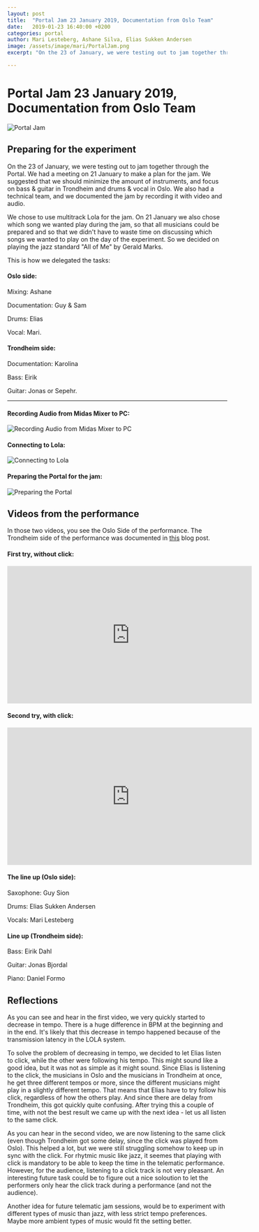 ```yaml
---
layout: post
title:  "Portal Jam 23 January 2019, Documentation from Oslo Team"
date:   2019-01-23 16:40:00 +0200
categories: portal
author: Mari Lesteberg, Ashane Silva, Elias Sukken Andersen
image: /assets/image/mari/PortalJam.png
excerpt: "On the 23 of January, we were testing out to jam together through the Portal."

---
```

# Portal Jam 23 January 2019, Documentation from Oslo Team

![Portal Jam](/assets/image/mari/PortalJam.png "Portal Jam")


## Preparing for the experiment


On the 23 of January, we were testing out to jam together through the Portal. We had a meeting on 21 January to make a plan for the jam. We suggested that we should minimize the amount of instruments, and focus on bass & guitar in Trondheim and drums & vocal in Oslo. We also had a technical team, and we documented the jam by recording it with video and audio.

We chose to use multitrack Lola for the jam. On 21 January we also chose which song we wanted play during the jam, so that all musicians could be prepared and so that we didn't have to waste time on discussing which songs we wanted to play on the day of the experiment. So we decided on playing the jazz standard "All of Me" by Gerald Marks. 

This is how we delegated the tasks:

#### Oslo side:

Mixing: Ashane

Documentation: Guy & Sam

Drums: Elias

Vocal: Mari.


#### Trondheim side:

Documentation: Karolina

Bass: Eirik

Guitar: Jonas or Sepehr.

---

#### Recording Audio from Midas Mixer to PC:

![Recording Audio from Midas Mixer to PC](/assets/image/mari/mixerrecord.jpg "Recording Audio from Midas Mixer to PC")

#### Connecting to Lola:

![Connecting to Lola](/assets/image/mari/lolaconnect.jpg "Connecting to Lola")



#### Preparing the Portal for the jam:

![Preparing the Portal](/assets/image/mari/portalprepare.jpg "Preparing the Portal")



## Videos from the performance


In those two videos, you see the Oslo Side of the performance. The Trondheim side of the performance was documented in [this](https://mct-master.github.io/portal/2019/02/10/Documentation-and-recommendations-from-the-latest-Portal-Jam.html) blog post. 


#### First try, without click:

<iframe width="560" height="315" src="https://www.youtube.com/embed/KhMig-qWRZI" frameborder="0" allow="accelerometer; autoplay; encrypted-media; gyroscope; picture-in-picture" allowfullscreen></iframe>

#### Second try, with click:

<iframe width="560" height="315" src="https://www.youtube.com/embed/7LWDRQu0FXo" frameborder="0" allow="accelerometer; autoplay; encrypted-media; gyroscope; picture-in-picture" allowfullscreen></iframe>

#### The line up (Oslo side):

Saxophone: Guy Sion

Drums: Elias Sukken Andersen

Vocals: Mari Lesteberg

#### Line up (Trondheim side):

Bass: Eirik Dahl

Guitar: Jonas Bjordal

Piano: Daniel Formo

## Reflections

As you can see and hear in the first video, we very quickly started to decrease in tempo. There is a huge difference in BPM at the beginning and in the end. It's likely that this decrease in tempo happened because of the transmission latency in the LOLA system.

To solve the problem of decreasing in tempo, we decided to let Elias listen to click, while the other were following his tempo. This might sound like a good idea, but it was not as simple as it might sound. Since Elias is listening to the click, the musicians in Oslo and the musicians in Trondheim at once, he get three different tempos or more, since the different musicians might play in a slightly different tempo. That means that Elias have to try follow his click, regardless of how the others play. And since there are delay from Trondheim, this got quickly quite confusing. After trying this a couple of time, with not the best result we came up with the next idea - let us all listen to the same click.

As you can hear in the second video, we are now listening to the same click (even though Trondheim got some delay, since the click was played from Oslo). This helped a lot, but we were still struggling somehow to keep up in sync with the click. For rhytmic music like jazz, it seemes that playing with click is mandatory to be able to keep the time in the telematic performance. However, for the audience, listening to a click track is not very pleasant. An interesting future task could be to figure out a nice soloution to let the performers only hear the click track during a performance (and not the audience).

Another idea for future telematic jam sessions, would be to experiment with different types of music than jazz, with less strict tempo preferences. Maybe more ambient types of music would fit the setting better.

